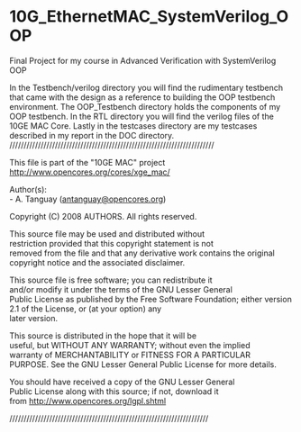 # 10G_EthernetMAC_SystemVerilog_OOP
Final Project for my course in Advanced Verification with SystemVerilog OOP

In the Testbench/verilog directory you will find the rudimentary testbench that came with the design as a reference to building the OOP testbench environment. The OOP_Testbench directory holds the components of my OOP testbench. In the RTL directory you will find the verilog files of the 10GE MAC Core. Lastly in the testcases directory are my testcases described in my report in the DOC directory.
////////////////////////////////////////////////////////////////////////

  This file is part of the "10GE MAC" project                 
  http://www.opencores.org/cores/xge_mac/                     
                                                              
  Author(s):                                                  
      - A. Tanguay (antanguay@opencores.org)                  
                                                              
                                                              
  Copyright (C) 2008 AUTHORS. All rights reserved.            
                                                              
  This source file may be used and distributed without        
  restriction provided that this copyright statement is not   
  removed from the file and that any derivative work contains 
  the original copyright notice and the associated disclaimer. 
                                                              
  This source file is free software; you can redistribute it   
  and/or modify it under the terms of the GNU Lesser General   
  Public License as published by the Free Software Foundation; 
  either version 2.1 of the License, or (at your option) any   
  later version.                                               
                                                              
  This source is distributed in the hope that it will be       
  useful, but WITHOUT ANY WARRANTY; without even the implied   
  warranty of MERCHANTABILITY or FITNESS FOR A PARTICULAR      
  PURPOSE.  See the GNU Lesser General Public License for more 
  details.                                                     
                                                              
  You should have received a copy of the GNU Lesser General    
  Public License along with this source; if not, download it   
  from http://www.opencores.org/lgpl.shtml                     
                                                              
//////////////////////////////////////////////////////////////////////





